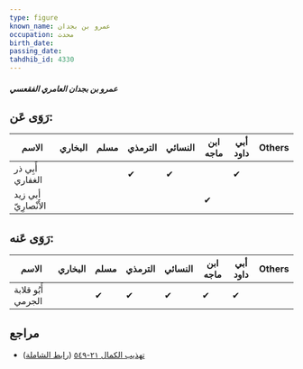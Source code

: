 ```yaml
---
type: figure
known_name: عمرو بن بجدان
occupation: محدث
birth_date:
passing_date:
tahdhib_id: 4330
---
```

##### عمرو بن بجدان العامري الفقعسي

## رَوَى عَن:
| الاسم                | البخاري | مسلم | الترمذي | النسائي | ابن ماجه | أبي داود | Others |
| -------------------- | ------- | ---- | ------- | ------- | -------- | -------- | ------ |
| أَبِي ذر الغفاري     |         |      | ✔       | ✔       |          | ✔        |        |
| أبي زيد الأَنْصارِيّ |         |      |         |         | ✔        |          |        |
## رَوَى عَنه:
| الاسم              | البخاري | مسلم | الترمذي | النسائي | ابن ماجه | أبي داود | Others |
| ------------------ | ------- | ---- | ------- | ------- | -------- | -------- | ------ |
| أَبُو قلابة الجرمي |         | ✔    | ✔       | ✔       | ✔        | ✔        |        |
## مراجع
- [تهذيب الكمال ٢١-٥٤٩](obsidian://open?vault=Tahdhib-al-Kamal&file=Figures/٤٣٣٠-عمرو%20بن%20بجدان%20العامري%20الفقعسي) ([رابط الشاملة](https://shamela.ws/book/3722/11196))